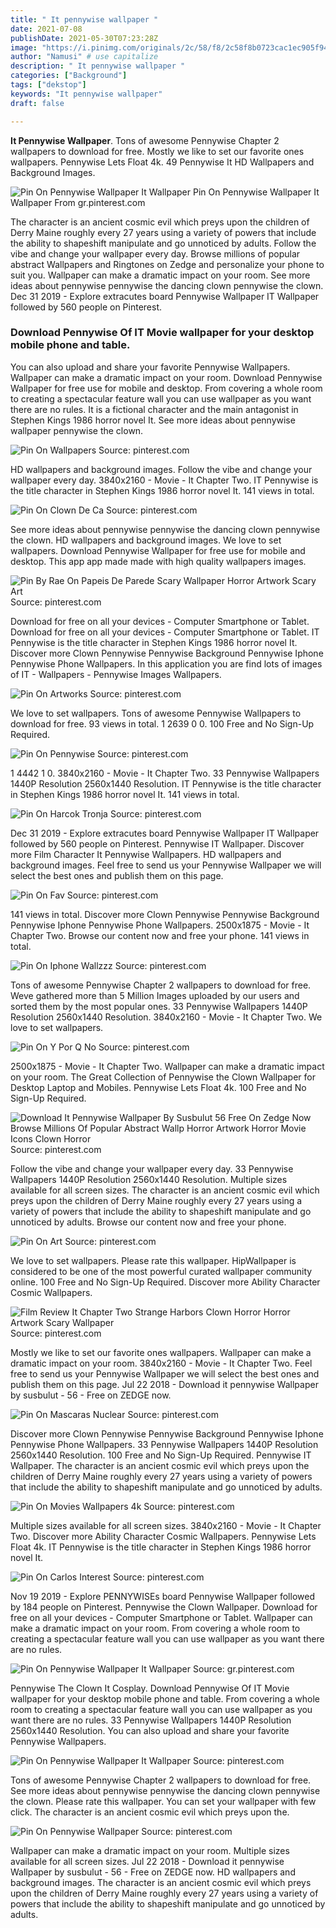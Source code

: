```yaml
---
title: " It pennywise wallpaper "
date: 2021-07-08
publishDate: 2021-05-30T07:23:28Z
image: "https://i.pinimg.com/originals/2c/58/f8/2c58f8b0723cac1ec905f9481366ac38.jpg"
author: "Namusi" # use capitalize
description: " It pennywise wallpaper "
categories: ["Background"]
tags: ["dekstop"]
keywords: "It pennywise wallpaper"
draft: false

---
```



**It Pennywise Wallpaper**. Tons of awesome Pennywise Chapter 2 wallpapers to download for free. Mostly we like to set our favorite ones wallpapers. Pennywise Lets Float 4k. 49 Pennywise It HD Wallpapers and Background Images.

![Pin On Pennywise Wallpaper It Wallpaper](https://i.pinimg.com/originals/01/d8/9c/01d89c5fe82f2798ba8ef39845fe8657.jpg "Pin On Pennywise Wallpaper It Wallpaper")
Pin On Pennywise Wallpaper It Wallpaper From gr.pinterest.com


The character is an ancient cosmic evil which preys upon the children of Derry Maine roughly every 27 years using a variety of powers that include the ability to shapeshift manipulate and go unnoticed by adults. Follow the vibe and change your wallpaper every day. Browse millions of popular abstract Wallpapers and Ringtones on Zedge and personalize your phone to suit you. Wallpaper can make a dramatic impact on your room. See more ideas about pennywise pennywise the dancing clown pennywise the clown. Dec 31 2019 - Explore extracutes board Pennywise Wallpaper IT Wallpaper followed by 560 people on Pinterest.

### Download Pennywise Of IT Movie wallpaper for your desktop mobile phone and table.

You can also upload and share your favorite Pennywise Wallpapers. Wallpaper can make a dramatic impact on your room. Download Pennywise Wallpaper for free use for mobile and desktop. From covering a whole room to creating a spectacular feature wall you can use wallpaper as you want there are no rules. It is a fictional character and the main antagonist in Stephen Kings 1986 horror novel It. See more ideas about pennywise wallpaper pennywise the clown.


![Pin On Wallpapers](https://i.pinimg.com/originals/e7/e7/a6/e7e7a67efb18a451f0f60b9519595099.jpg "Pin On Wallpapers")
Source: pinterest.com

HD wallpapers and background images. Follow the vibe and change your wallpaper every day. 3840x2160 - Movie - It Chapter Two. IT Pennywise is the title character in Stephen Kings 1986 horror novel It. 141 views in total.

![Pin On Clown De Ca](https://i.pinimg.com/736x/70/73/94/7073944b02e484de6abf0793d46ed440.jpg "Pin On Clown De Ca")
Source: pinterest.com

See more ideas about pennywise pennywise the dancing clown pennywise the clown. HD wallpapers and background images. We love to set wallpapers. Download Pennywise Wallpaper for free use for mobile and desktop. This app app made made with high quality wallpapers images.

![Pin By Rae On Papeis De Parede Scary Wallpaper Horror Artwork Scary Art](https://i.pinimg.com/originals/d3/76/5e/d3765e5a3b10c8c4a27c426ef1f5ac62.jpg "Pin By Rae On Papeis De Parede Scary Wallpaper Horror Artwork Scary Art")
Source: pinterest.com

Download for free on all your devices - Computer Smartphone or Tablet. Download for free on all your devices - Computer Smartphone or Tablet. IT Pennywise is the title character in Stephen Kings 1986 horror novel It. Discover more Clown Pennywise Pennywise Background Pennywise Iphone Pennywise Phone Wallpapers. In this application you are find lots of images of IT - Wallpapers - Pennywise Images Wallpapers.

![Pin On Artworks](https://i.pinimg.com/originals/dc/6b/5b/dc6b5b557d0e7c45623f1c5de820b690.png "Pin On Artworks")
Source: pinterest.com

We love to set wallpapers. Tons of awesome Pennywise Wallpapers to download for free. 93 views in total. 1 2639 0 0. 100 Free and No Sign-Up Required.

![Pin On Pennywise](https://i.pinimg.com/736x/b0/a7/37/b0a7375dd751ff46b9f10a304969baef.jpg "Pin On Pennywise")
Source: pinterest.com

1 4442 1 0. 3840x2160 - Movie - It Chapter Two. 33 Pennywise Wallpapers 1440P Resolution 2560x1440 Resolution. IT Pennywise is the title character in Stephen Kings 1986 horror novel It. 141 views in total.

![Pin On Harcok Tronja](https://i.pinimg.com/originals/8e/5c/af/8e5cafb912c7638f919839733fd94c9d.jpg "Pin On Harcok Tronja")
Source: pinterest.com

Dec 31 2019 - Explore extracutes board Pennywise Wallpaper IT Wallpaper followed by 560 people on Pinterest. Pennywise IT Wallpaper. Discover more Film Character It Pennywise Wallpapers. HD wallpapers and background images. Feel free to send us your Pennywise Wallpaper we will select the best ones and publish them on this page.

![Pin On Fav](https://i.pinimg.com/originals/e3/06/67/e30667a450e141f628f90e0f4b6d4704.png "Pin On Fav")
Source: pinterest.com

141 views in total. Discover more Clown Pennywise Pennywise Background Pennywise Iphone Pennywise Phone Wallpapers. 2500x1875 - Movie - It Chapter Two. Browse our content now and free your phone. 141 views in total.

![Pin On Iphone Wallzzz](https://i.pinimg.com/originals/d6/7f/62/d67f622620cbf656cefb7cdbb21e4abc.jpg "Pin On Iphone Wallzzz")
Source: pinterest.com

Tons of awesome Pennywise Chapter 2 wallpapers to download for free. Weve gathered more than 5 Million Images uploaded by our users and sorted them by the most popular ones. 33 Pennywise Wallpapers 1440P Resolution 2560x1440 Resolution. 3840x2160 - Movie - It Chapter Two. We love to set wallpapers.

![Pin On Y Por Q No](https://i.pinimg.com/originals/0e/4b/c0/0e4bc0500e6d4be23dc6166578dfa627.jpg "Pin On Y Por Q No")
Source: pinterest.com

2500x1875 - Movie - It Chapter Two. Wallpaper can make a dramatic impact on your room. The Great Collection of Pennywise the Clown Wallpaper for Desktop Laptop and Mobiles. Pennywise Lets Float 4k. 100 Free and No Sign-Up Required.

![Download It Pennywise Wallpaper By Susbulut 56 Free On Zedge Now Browse Millions Of Popular Abstract Wallp Horror Artwork Horror Movie Icons Clown Horror](https://i.pinimg.com/originals/55/95/0b/55950bd165a7afeb5fd0e1a2b8ce32af.jpg "Download It Pennywise Wallpaper By Susbulut 56 Free On Zedge Now Browse Millions Of Popular Abstract Wallp Horror Artwork Horror Movie Icons Clown Horror")
Source: pinterest.com

Follow the vibe and change your wallpaper every day. 33 Pennywise Wallpapers 1440P Resolution 2560x1440 Resolution. Multiple sizes available for all screen sizes. The character is an ancient cosmic evil which preys upon the children of Derry Maine roughly every 27 years using a variety of powers that include the ability to shapeshift manipulate and go unnoticed by adults. Browse our content now and free your phone.

![Pin On Art](https://i.pinimg.com/originals/18/fc/0e/18fc0eb58bd541416eb45b115c3c5642.jpg "Pin On Art")
Source: pinterest.com

We love to set wallpapers. Please rate this wallpaper. HipWallpaper is considered to be one of the most powerful curated wallpaper community online. 100 Free and No Sign-Up Required. Discover more Ability Character Cosmic Wallpapers.

![Film Review It Chapter Two Strange Harbors Clown Horror Horror Artwork Scary Wallpaper](https://i.pinimg.com/originals/d6/6b/5d/d66b5df5661f530f035155010fc0baa6.jpg "Film Review It Chapter Two Strange Harbors Clown Horror Horror Artwork Scary Wallpaper")
Source: pinterest.com

Mostly we like to set our favorite ones wallpapers. Wallpaper can make a dramatic impact on your room. 3840x2160 - Movie - It Chapter Two. Feel free to send us your Pennywise Wallpaper we will select the best ones and publish them on this page. Jul 22 2018 - Download it pennywise Wallpaper by susbulut - 56 - Free on ZEDGE now.

![Pin On Mascaras Nuclear](https://i.pinimg.com/originals/e1/00/10/e1001063604549cb1af7399b9630296d.jpg "Pin On Mascaras Nuclear")
Source: pinterest.com

Discover more Clown Pennywise Pennywise Background Pennywise Iphone Pennywise Phone Wallpapers. 33 Pennywise Wallpapers 1440P Resolution 2560x1440 Resolution. 100 Free and No Sign-Up Required. Pennywise IT Wallpaper. The character is an ancient cosmic evil which preys upon the children of Derry Maine roughly every 27 years using a variety of powers that include the ability to shapeshift manipulate and go unnoticed by adults.

![Pin On Movies Wallpapers 4k](https://i.pinimg.com/originals/88/89/af/8889af64c4edb7480d2f58df98578edb.jpg "Pin On Movies Wallpapers 4k")
Source: pinterest.com

Multiple sizes available for all screen sizes. 3840x2160 - Movie - It Chapter Two. Discover more Ability Character Cosmic Wallpapers. Pennywise Lets Float 4k. IT Pennywise is the title character in Stephen Kings 1986 horror novel It.

![Pin On Carlos Interest](https://i.pinimg.com/originals/68/a5/31/68a5310f778b74350efe29fb4b278764.jpg "Pin On Carlos Interest")
Source: pinterest.com

Nov 19 2019 - Explore PENNYWISEs board Pennywise Wallpaper followed by 184 people on Pinterest. Pennywise the Clown Wallpaper. Download for free on all your devices - Computer Smartphone or Tablet. Wallpaper can make a dramatic impact on your room. From covering a whole room to creating a spectacular feature wall you can use wallpaper as you want there are no rules.

![Pin On Pennywise Wallpaper It Wallpaper](https://i.pinimg.com/originals/01/d8/9c/01d89c5fe82f2798ba8ef39845fe8657.jpg "Pin On Pennywise Wallpaper It Wallpaper")
Source: gr.pinterest.com

Pennywise The Clown It Cosplay. Download Pennywise Of IT Movie wallpaper for your desktop mobile phone and table. From covering a whole room to creating a spectacular feature wall you can use wallpaper as you want there are no rules. 33 Pennywise Wallpapers 1440P Resolution 2560x1440 Resolution. You can also upload and share your favorite Pennywise Wallpapers.

![Pin On Pennywise Wallpaper It Wallpaper](https://i.pinimg.com/736x/46/f8/b7/46f8b75ae1d0a0836f45e205f3a0b694.jpg "Pin On Pennywise Wallpaper It Wallpaper")
Source: pinterest.com

Tons of awesome Pennywise Chapter 2 wallpapers to download for free. See more ideas about pennywise pennywise the dancing clown pennywise the clown. Please rate this wallpaper. You can set your wallpaper with few click. The character is an ancient cosmic evil which preys upon the.

![Pin On Pennywise Wallpaper](https://i.pinimg.com/originals/2c/58/f8/2c58f8b0723cac1ec905f9481366ac38.jpg "Pin On Pennywise Wallpaper")
Source: pinterest.com

Wallpaper can make a dramatic impact on your room. Multiple sizes available for all screen sizes. Jul 22 2018 - Download it pennywise Wallpaper by susbulut - 56 - Free on ZEDGE now. HD wallpapers and background images. The character is an ancient cosmic evil which preys upon the children of Derry Maine roughly every 27 years using a variety of powers that include the ability to shapeshift manipulate and go unnoticed by adults.

